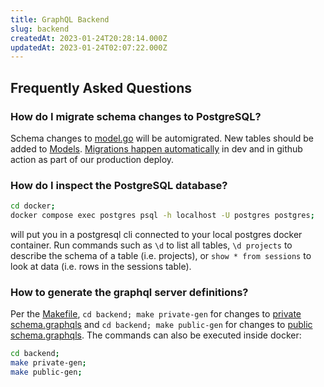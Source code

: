 ```yaml
---
title: GraphQL Backend
slug: backend
createdAt: 2023-01-24T20:28:14.000Z
updatedAt: 2023-01-24T02:07:22.000Z
---
```


## Frequently Asked Questions

### How do I migrate schema changes to PostgreSQL?
Schema changes to [model.go](https://github.com/highlight/highlight/blob/main/backend/model/model.go#L1) will be automigrated. New tables should be added to [Models](https://github.com/highlight/highlight/blob/main/backend/model/model.go#L133-L187). [Migrations happen automatically](https://github.com/highlight/highlight/blob/main/backend/model/model.go#L1268) in dev and in github action as part of our production deploy. 

### How do I inspect the PostgreSQL database?
```bash
cd docker;
docker compose exec postgres psql -h localhost -U postgres postgres;
```
will put you in a postgresql cli connected to your local postgres docker container.
Run commands such as `\d` to list all tables, `\d projects` to describe the schema of a
table (i.e. projects), or `show * from sessions` to look at data (i.e. rows in the sessions table).

### How to generate the graphql server definitions?
Per the [Makefile](https://github.com/highlight/highlight/blob/main/backend/Makefile), `cd backend; make private-gen` for changes to [private schema.graphqls](https://github.com/highlight/highlight/blob/main/backend/private-graph/graph/schema.graphqls) and `cd backend; make public-gen` for changes to [public schema.graphqls](https://github.com/highlight/highlight/blob/main/backend/public-graph/graph/schema.graphqls#L4). The commands can also be executed inside docker:

```bash
cd backend;
make private-gen;
make public-gen;
```
